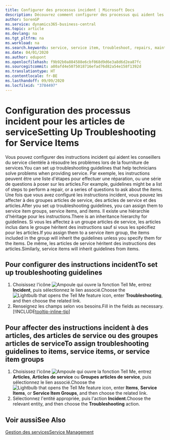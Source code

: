 ```yaml
---
title: Configurer des processus incident | Microsoft Docs
description: Découvrez comment configurer des processus qui aident les conseillers du service clientèle à identifier et à résoudre les problèmes liés aux articles de service.
author: SorenGP
ms.service: dynamics365-business-central
ms.topic: article
ms.devlang: na
ms.tgt_pltfrm: na
ms.workload: na
ms.search.keywords: service, service item, troubleshoot, repairs, maintenance
ms.date: 04/01/2020
ms.author: edupont
ms.openlocfilehash: f9b92b0a884588e6cbf068d9d6e3a8d6d2ea87fc
ms.sourcegitcommit: a80afd4e5075018716efad76d82a54e158f1392d
ms.translationtype: HT
ms.contentlocale: fr-BE
ms.lasthandoff: 09/09/2020
ms.locfileid: "3784497"
---
```

# <a name="setting-up-troubleshooting-for-service-items"></a><span data-ttu-id="164c0-103">Configuration des processus incident pour les articles de service</span><span class="sxs-lookup"><span data-stu-id="164c0-103">Setting Up Troubleshooting for Service Items</span></span>
<span data-ttu-id="164c0-104">Vous pouvez configurer des instructions incident qui aident les conseillers du service clientèle à résoudre les problèmes lors de la fourniture de services.</span><span class="sxs-lookup"><span data-stu-id="164c0-104">You can set up troubleshooting guidelines that help technicians solve problems when providing service.</span></span> <span data-ttu-id="164c0-105">Par exemple, les instructions peuvent être une liste d'étapes pour effectuer une réparation, ou une série de questions à poser sur les articles.</span><span class="sxs-lookup"><span data-stu-id="164c0-105">For example, guidelines might be a list of steps to perform a repair, or a series of questions to ask about the items.</span></span> <span data-ttu-id="164c0-106">Une fois que vous avez configuré les instructions incident, vous pouvez les affecter à des groupes articles de service, des articles de service et des articles.</span><span class="sxs-lookup"><span data-stu-id="164c0-106">After you set up troubleshooting guidelines, you can assign them to service item groups, service items, and items.</span></span> <span data-ttu-id="164c0-107">Il existe une hiérarchie d'héritage pour les instructions.</span><span class="sxs-lookup"><span data-stu-id="164c0-107">There is an inheritance hierarchy for guidelines.</span></span> <span data-ttu-id="164c0-108">Si vous les affectez à un groupe articles de service, les articles inclus dans le groupe héritent des instructions sauf si vous les spécifiez pour les articles.</span><span class="sxs-lookup"><span data-stu-id="164c0-108">If you assign them to a service item group, the items included in the group will inherit the guidelines unless you specify them for the items.</span></span> <span data-ttu-id="164c0-109">De même, les articles de service héritent des instructions des articles.</span><span class="sxs-lookup"><span data-stu-id="164c0-109">Similarly, service items will inherit guidelines from items.</span></span>  

## <a name="to-set-up-troubleshooting-guidelines"></a><span data-ttu-id="164c0-110">Pour configurer des instructions incident</span><span class="sxs-lookup"><span data-stu-id="164c0-110">To set up troubleshooting guidelines</span></span>
1. <span data-ttu-id="164c0-111">Choisissez l'icône ![Ampoule qui ouvre la fonction Tell Me](media/ui-search/search_small.png "Dites-moi ce que vous voulez faire"), entrez **Incident**, puis sélectionnez le lien associé.</span><span class="sxs-lookup"><span data-stu-id="164c0-111">Choose the ![Lightbulb that opens the Tell Me feature](media/ui-search/search_small.png "Tell me what you want to do") icon, enter **Troubleshooting**, and then choose the related link.</span></span>  
2. <span data-ttu-id="164c0-112">Renseignez les champs selon vos besoins.</span><span class="sxs-lookup"><span data-stu-id="164c0-112">Fill in the fields as necessary.</span></span> [!INCLUDE[tooltip-inline-tip](includes/tooltip-inline-tip_md.md)]  

## <a name="to-assign-troubleshooting-guidelines-to-items-service-items-or-service-item-groups"></a><span data-ttu-id="164c0-113">Pour affecter des instructions incident à des articles, des articles de service ou des groupes articles de service</span><span class="sxs-lookup"><span data-stu-id="164c0-113">To assign troubleshooting guidelines to items, service items, or service item groups</span></span>
1. <span data-ttu-id="164c0-114">Choisissez l'icône ![Ampoule qui ouvre la fonction Tell Me](media/ui-search/search_small.png "Dites-moi ce que vous voulez faire"), entrez **Articles**, **Articles de service** ou **Groupes articles de service**, puis sélectionnez le lien associé.</span><span class="sxs-lookup"><span data-stu-id="164c0-114">Choose the ![Lightbulb that opens the Tell Me feature](media/ui-search/search_small.png "Tell me what you want to do") icon, enter **Items**, **Service Items**, or **Service Item Groups**, and then choose the related link.</span></span>  
2. <span data-ttu-id="164c0-115">Sélectionnez l'entité appropriée, puis l'action **Incident**.</span><span class="sxs-lookup"><span data-stu-id="164c0-115">Choose the relevant entity, and then choose the **Troubleshooting** action.</span></span>  

## <a name="see-also"></a><span data-ttu-id="164c0-116">Voir aussi</span><span class="sxs-lookup"><span data-stu-id="164c0-116">See Also</span></span>
[<span data-ttu-id="164c0-117">Gestion des services</span><span class="sxs-lookup"><span data-stu-id="164c0-117">Service Management</span></span>](service-service.md)